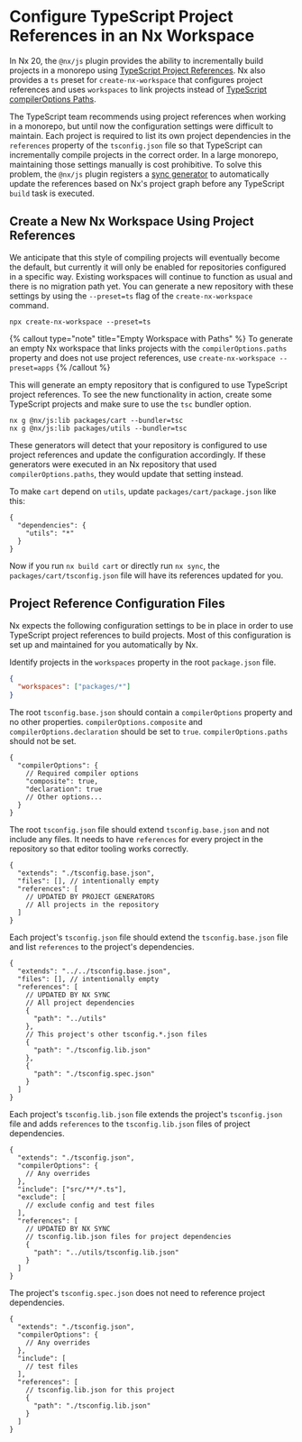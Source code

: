 # Configure TypeScript Project References in an Nx Workspace

In Nx 20, the `@nx/js` plugin provides the ability to incrementally build projects in a monorepo using [TypeScript Project References](https://www.typescriptlang.org/docs/handbook/project-references.html). Nx also provides a `ts` preset for `create-nx-workspace` that configures project references and uses `workspaces` to link projects instead of [TypeScript compilerOptions Paths](https://www.typescriptlang.org/docs/handbook/modules/reference.html#paths).

The TypeScript team recommends using project references when working in a monorepo, but until now the configuration settings were difficult to maintain. Each project is required to list its own project dependencies in the `references` property of the `tsconfig.json` file so that TypeScript can incrementally compile projects in the correct order. In a large monorepo, maintaining those settings manually is cost prohibitive. To solve this problem, the `@nx/js` plugin registers a [sync generator](/concepts/sync-generators) to automatically update the references based on Nx's project graph before any TypeScript `build` task is executed.

## Create a New Nx Workspace Using Project References

We anticipate that this style of compiling projects will eventually become the default, but currently it will only be enabled for repositories configured in a specific way. Existing workspaces will continue to function as usual and there is no migration path yet. You can generate a new repository with these settings by using the `--preset=ts` flag of the `create-nx-workspace` command.

```shell
npx create-nx-workspace --preset=ts
```

{% callout type="note" title="Empty Workspace with Paths" %}
To generate an empty Nx workspace that links projects with the `compilerOptions.paths` property and does not use project references, use `create-nx-workspace --preset=apps`
{% /callout %}

This will generate an empty repository that is configured to use TypeScript project references. To see the new functionality in action, create some TypeScript projects and make sure to use the `tsc` bundler option.

```shell
nx g @nx/js:lib packages/cart --bundler=tsc
nx g @nx/js:lib packages/utils --bundler=tsc
```

These generators will detect that your repository is configured to use project references and update the configuration accordingly. If these generators were executed in an Nx repository that used `compilerOptions.paths`, they would update that setting instead.

To make `cart` depend on `utils`, update `packages/cart/package.json` like this:

```jsonc {% fileName="packages/cart/package.json" %}
{
  "dependencies": {
    "utils": "*"
  }
}
```

Now if you run `nx build cart` or directly run `nx sync`, the `packages/cart/tsconfig.json` file will have its references updated for you.

## Project Reference Configuration Files

Nx expects the following configuration settings to be in place in order to use TypeScript project references to build projects. Most of this configuration is set up and maintained for you automatically by Nx.

Identify projects in the `workspaces` property in the root `package.json` file.

```json {% fileName="package.json" %}
{
  "workspaces": ["packages/*"]
}
```

The root `tsconfig.base.json` should contain a `compilerOptions` property and no other properties. `compilerOptions.composite` and `compilerOptions.declaration` should be set to `true`. `compilerOptions.paths` should not be set.

```jsonc {% fileName="tsconfig.base.json" %}
{
  "compilerOptions": {
    // Required compiler options
    "composite": true,
    "declaration": true
    // Other options...
  }
}
```

The root `tsconfig.json` file should extend `tsconfig.base.json` and not include any files. It needs to have `references` for every project in the repository so that editor tooling works correctly.

```jsonc {% fileName="tsconfig.json" %}
{
  "extends": "./tsconfig.base.json",
  "files": [], // intentionally empty
  "references": [
    // UPDATED BY PROJECT GENERATORS
    // All projects in the repository
  ]
}
```

Each project's `tsconfig.json` file should extend the `tsconfig.base.json` file and list `references` to the project's dependencies.

```jsonc {% fileName="packages/cart/tsconfig.json" %}
{
  "extends": "../../tsconfig.base.json",
  "files": [], // intentionally empty
  "references": [
    // UPDATED BY NX SYNC
    // All project dependencies
    {
      "path": "../utils"
    },
    // This project's other tsconfig.*.json files
    {
      "path": "./tsconfig.lib.json"
    },
    {
      "path": "./tsconfig.spec.json"
    }
  ]
}
```

Each project's `tsconfig.lib.json` file extends the project's `tsconfig.json` file and adds `references` to the `tsconfig.lib.json` files of project dependencies.

```jsonc {% fileName="packages/cart/tsconfig.lib.json" %}
{
  "extends": "./tsconfig.json",
  "compilerOptions": {
    // Any overrides
  },
  "include": ["src/**/*.ts"],
  "exclude": [
    // exclude config and test files
  ],
  "references": [
    // UPDATED BY NX SYNC
    // tsconfig.lib.json files for project dependencies
    {
      "path": "../utils/tsconfig.lib.json"
    }
  ]
}
```

The project's `tsconfig.spec.json` does not need to reference project dependencies.

```jsonc {% fileName="packages/cart/tsconfig.spec.json" %}
{
  "extends": "./tsconfig.json",
  "compilerOptions": {
    // Any overrides
  },
  "include": [
    // test files
  ],
  "references": [
    // tsconfig.lib.json for this project
    {
      "path": "./tsconfig.lib.json"
    }
  ]
}
```
